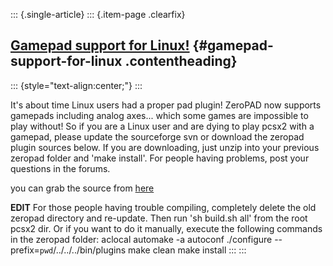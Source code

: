 ::: {.single-article}
::: {.item-page .clearfix}
## [Gamepad support for Linux!](/133-gamepad-support-for-linux.html) {#gamepad-support-for-linux .contentheading}

::: {style="text-align:center;"}
:::

It's about time Linux users had a proper pad plugin! ZeroPAD now
supports gamepads including analog axes... which some games are
impossible to play without! So if you are a Linux user and are dying to
play pcsx2 with a gamepad, please update the sourceforge svn or download
the zeropad plugin sources below. If you are downloading, just unzip
into your previous zeropad folder and 'make install'. For people
having problems, post your questions in the forums.

you can grab the source from [here](/download/releases/linux.html)

**EDIT**
For those people having trouble compiling, completely delete the old
zeropad directory and re-update. Then run 'sh build.sh all' from the
root pcsx2 dir. Or if you want to do it manually, execute the following
commands in the zeropad folder:
aclocal
automake -a
autoconf
./configure --prefix=`pwd`/../../../bin/plugins
make clean
make install
:::
:::
